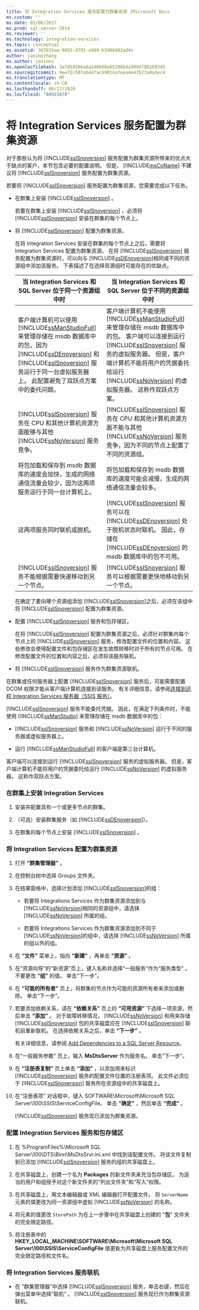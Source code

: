 ```yaml
---
title: 将 Integration Services 服务配置为群集资源 |Microsoft Docs
ms.custom: ''
ms.date: 03/06/2017
ms.prod: sql-server-2014
ms.reviewer: ''
ms.technology: integration-services
ms.topic: conceptual
ms.assetid: 367835aa-9855-4791-a989-b3d08402ad4c
author: janinezhang
ms.author: janinez
ms.openlocfilehash: 3a7d54586a8a2d0b60a65288b4a90947862692d5
ms.sourcegitcommit: 9ee72c507ab447ac69014a7eea4e43523a0a3ec4
ms.translationtype: MT
ms.contentlocale: zh-CN
ms.lasthandoff: 06/17/2020
ms.locfileid: "84921678"
---
```

# <a name="configure-the-integration-services-service-as-a-cluster-resource"></a>将 Integration Services 服务配置为群集资源
  对于那些认为将 [!INCLUDE[ssISnoversion](../includes/ssisnoversion-md.md)] 服务配置为群集资源所带来的优点大于缺点的客户，本节包含必要的配置说明。 但是， [!INCLUDE[msCoName](../includes/msconame-md.md)] 不建议将 [!INCLUDE[ssISnoversion](../includes/ssisnoversion-md.md)] 服务配置为群集资源。  
  
 若要将 [!INCLUDE[ssISnoversion](../includes/ssisnoversion-md.md)] 服务配置为群集资源，您需要完成以下任务。  
  
-   在群集上安装 [!INCLUDE[ssISnoversion](../includes/ssisnoversion-md.md)] 。  
  
     若要在群集上安装 [!INCLUDE[ssISnoversion](../includes/ssisnoversion-md.md)] ，必须将 [!INCLUDE[ssISnoversion](../includes/ssisnoversion-md.md)] 安装在群集的每个节点上。  
  
-   将 [!INCLUDE[ssISnoversion](../includes/ssisnoversion-md.md)] 配置为群集资源。  
  
     在将 Integration Services 安装在群集的每个节点上之后，需要将 Integration Services 配置为群集资源。 在将 [!INCLUDE[ssISnoversion](../includes/ssisnoversion-md.md)] 服务配置为群集资源时，可以向与 [!INCLUDE[ssDEnoversion](../includes/ssdenoversion-md.md)]相同或不同的资源组中添加该服务。 下表描述了在选择资源组时可能存在的优缺点。  
  
    |当 Integration Services 和 SQL Server 位于同一个资源组中时|当 Integration Services 和 SQL Server 位于不同的资源组中时|  
    |-----------------------------------------------------------------------------|-------------------------------------------------------------------------------|  
    |客户端计算机可以使用 [!INCLUDE[ssManStudioFull](../includes/ssmanstudiofull-md.md)] 来管理存储在 msdb 数据库中的包，因为 [!INCLUDE[ssDEnoversion](../includes/ssdenoversion-md.md)] 和 [!INCLUDE[ssISnoversion](../includes/ssisnoversion-md.md)] 服务运行于同一台虚拟服务器上。 此配置避免了双跃点方案中的委托问题。|客户端计算机不能使用 [!INCLUDE[ssManStudioFull](../includes/ssmanstudiofull-md.md)] 来管理存储在 msdb 数据库中的包。 客户端可以连接到运行 [!INCLUDE[ssISnoversion](../includes/ssisnoversion-md.md)] 服务的虚拟服务器。 但是，客户端计算机不能将用户的凭据委托给运行 [!INCLUDE[ssNoVersion](../includes/ssnoversion-md.md)] 的虚拟服务器。 这称作双跃点方案。|  
    |[!INCLUDE[ssISnoversion](../includes/ssisnoversion-md.md)] 服务在 CPU 和其他计算机资源方面能够与其他 [!INCLUDE[ssNoVersion](../includes/ssnoversion-md.md)] 服务竞争。|[!INCLUDE[ssISnoversion](../includes/ssisnoversion-md.md)] 服务在 CPU 和其他计算机资源方面不能与其他 [!INCLUDE[ssNoVersion](../includes/ssnoversion-md.md)] 服务竞争，因为不同的节点上配置了不同的资源组。|  
    |将包加载和保存到 msdb 数据库的速度会加快，生成的网络通信流量会较少，因为这两项服务运行于同一台计算机上。|将包加载和保存到 msdb 数据库的速度可能会减慢，生成的网络通信流量会较多。|  
    |这两项服务同时联机或脱机。|[!INCLUDE[ssISnoversion](../includes/ssisnoversion-md.md)] 服务可以在 [!INCLUDE[ssDEnoversion](../includes/ssdenoversion-md.md)] 处于脱机状态时联机。 因此，存储在 [!INCLUDE[ssDEnoversion](../includes/ssdenoversion-md.md)] 的 msdb 数据库中的包不可用。|  
    |[!INCLUDE[ssISnoversion](../includes/ssisnoversion-md.md)] 服务不能根据需要快速移动到另一个节点。|[!INCLUDE[ssISnoversion](../includes/ssisnoversion-md.md)] 服务可以根据需要更快地移动到另一个节点。|  
  
     在确定了要向哪个资源组添加 [!INCLUDE[ssISnoversion](../includes/ssisnoversion-md.md)]之后，必须在该组中将 [!INCLUDE[ssISnoversion](../includes/ssisnoversion-md.md)] 配置为群集资源。  
  
-   配置 [!INCLUDE[ssISnoversion](../includes/ssisnoversion-md.md)] 服务和包存储区。  
  
     在将 [!INCLUDE[ssISnoversion](../includes/ssisnoversion-md.md)] 配置为群集资源之后，必须针对群集内每个节点上的 [!INCLUDE[ssISnoversion](../includes/ssisnoversion-md.md)] 服务，修改配置文件的位置和内容。 这些修改会使得配置文件和包存储区在发生故障转移时对于所有的节点可用。 在修改配置文件的位置和内容之后，必须将该服务联机。  
  
-   将 [!INCLUDE[ssISnoversion](../includes/ssisnoversion-md.md)] 服务作为群集资源联机。  
  
 在群集或任何服务器上配置 [!INCLUDE[ssISnoversion](../includes/ssisnoversion-md.md)] 服务后，可能需要配置 DCOM 权限才能从客户端计算机连接到该服务。 有关详细信息，请参阅[连接到远程 Integration Services 服务器（SSIS 服务）](../../2014/integration-services/connect-to-a-remote-integration-services-server-ssis-service.md)。  
  
 [!INCLUDE[ssISnoversion](../includes/ssisnoversion-md.md)] 服务不能委托凭据。 因此，在满足下列条件时，不能使用 [!INCLUDE[ssManStudio](../includes/ssmanstudio-md.md)] 来管理存储在 msdb 数据库中的包：  
  
-   [!INCLUDE[ssISnoversion](../includes/ssisnoversion-md.md)] 服务和 [!INCLUDE[ssNoVersion](../includes/ssnoversion-md.md)] 运行于不同的服务器或虚拟服务器上。  
  
-   运行 [!INCLUDE[ssManStudioFull](../includes/ssmanstudiofull-md.md)] 的客户端是第三台计算机。  
  
 客户端可以连接到运行 [!INCLUDE[ssISnoversion](../includes/ssisnoversion-md.md)] 服务的虚拟服务器。 但是，客户端计算机不能将用户的凭据委托给运行 [!INCLUDE[ssNoVersion](../includes/ssnoversion-md.md)] 的虚拟服务器。 这称作双跃点方案。  
  
### <a name="to-install-integration-services-on-a-cluster"></a>在群集上安装 Integration Services  
  
1.  安装并配置具有一个或更多节点的群集。  
  
2.  （可选）安装群集服务（如 [!INCLUDE[ssDEnoversion](../includes/ssdenoversion-md.md)]）。  
  
3.  在群集的每个节点上安装 [!INCLUDE[ssISnoversion](../includes/ssisnoversion-md.md)] 。  
  
### <a name="to-configure-integration-services-as-a-cluster-resource"></a>将 Integration Services 配置为群集资源  
  
1.  打开 **“群集管理器”** 。  
  
2.  在控制台树中选择 Groups 文件夹。  
  
3.  在结果窗格中，选择计划添加 [!INCLUDE[ssISnoversion](../includes/ssisnoversion-md.md)]的组：  
  
    -   若要将 Integrations Services 作为群集资源添加到与 [!INCLUDE[ssNoVersion](../includes/ssnoversion-md.md)]相同的资源组中，请选择 [!INCLUDE[ssNoVersion](../includes/ssnoversion-md.md)] 所属的组。  
  
    -   若要将 Integrations Services 作为群集资源添加到不同于 [!INCLUDE[ssNoVersion](../includes/ssnoversion-md.md)]的组中，请选择 [!INCLUDE[ssNoVersion](../includes/ssnoversion-md.md)] 所属的组以外的组。  
  
4.  在 **“文件”** 菜单上，指向 **“新建”** ，再单击 **“资源”** 。  
  
5.  在“资源向导”的“新资源”页上，键入名称并选择“一般服务”作为“服务类型”    。 不要更改 **“组”** 的值。 单击“下一步”。  
  
6.  在 **“可能的所有者”** 页上，将群集的节点作为可能的资源所有者来添加或删除。 单击“下一步”。  
  
7.  若要添加依赖关系，请在 **“依赖关系”** 页上的 **“可用资源”** 下选择一项资源，然后单击 **“添加”** 。 对于故障转移情况， [!INCLUDE[ssNoVersion](../includes/ssnoversion-md.md)] 和用来存储 [!INCLUDE[ssISnoversion](../includes/ssisnoversion-md.md)] 包的共享磁盘应在 [!INCLUDE[ssISnoversion](../includes/ssisnoversion-md.md)] 联机前重新联机。 在选择依赖关系之后，单击 **“下一步”** 。  
  
     有关详细信息，请参阅 [Add Dependencies to a SQL Server Resource](../sql-server/failover-clusters/windows/add-dependencies-to-a-sql-server-resource.md)。  
  
8.  在“一般服务参数”  页上，输入 **MsDtsServer** 作为服务名。 单击“下一步”。   
  
9. 在 **“注册表复制”** 页上单击 **“添加”** ，以添加用来标识 [!INCLUDE[ssISnoversion](../includes/ssisnoversion-md.md)] 服务的配置文件位置的注册表项。 此文件必须位于 [!INCLUDE[ssISnoversion](../includes/ssisnoversion-md.md)] 服务所在资源组中的共享磁盘上。  
  
10. 在“注册表项”   对话框中，键入 SOFTWARE\Microsoft\Microsoft SQL Server\100\SSIS\ServiceConfigFile。 单击 **“确定”** ，然后单击 **“完成”** 。  
  
     [!INCLUDE[ssISnoversion](../includes/ssisnoversion-md.md)] 服务现已添加为群集资源。  
  
### <a name="to-configure-the-integration-services-service-and-package-store"></a>配置 Integration Services 服务和包存储区  
  
1.  在 %ProgramFiles%\Microsoft SQL Server\100\DTS\Binn\MsDtsSrvr.ini.xml 中找到该配置文件。 将该文件复制到已添加 [!INCLUDE[ssISnoversion](../includes/ssisnoversion-md.md)] 服务的组的共享磁盘上。  
  
2.  在共享磁盘上，创建一个名为 **Packages** 的新文件夹来充当包存储区。 为适当的用户和组授予对这个新文件夹的“列出文件夹”和“写入”权限。  
  
3.  在共享磁盘上，用文本编辑器或 XML 编辑器打开配置文件。 将 `ServerName` 元素的值更改为同一资源组中虚拟 [!INCLUDE[ssNoVersion](../includes/ssnoversion-md.md)] 的名称。  
  
4.  将元素的值更改 `StorePath` 为在上一步骤中在共享磁盘上创建的 "**包**" 文件夹的完全限定路径。  
  
5.  将注册表中的 **HKEY_LOCAL_MACHINE\SOFTWARE\Microsoft\Microsoft SQL Server\100\SSIS\ServiceConfigFile** 值更新为共享磁盘上服务配置文件的完全限定路径和文件名。  
  
### <a name="to-bring-the-integration-services-service-online"></a>将 Integration Services 服务联机  
  
-   在  “群集管理器”中选择 [!INCLUDE[ssISnoversion](../includes/ssisnoversion-md.md)] 服务，单击右键，然后在弹出菜单中选择“联机”  。 [!INCLUDE[ssISnoversion](../includes/ssisnoversion-md.md)] 服务现已作为群集资源联机。  
  
  
